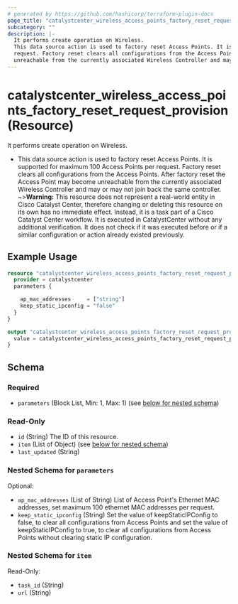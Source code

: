 ```yaml
---
# generated by https://github.com/hashicorp/terraform-plugin-docs
page_title: "catalystcenter_wireless_access_points_factory_reset_request_provision Resource - terraform-provider-catalystcenter"
subcategory: ""
description: |-
  It performs create operation on Wireless.
  This data source action is used to factory reset Access Points. It is supported for maximum 100 Access Points per
  request. Factory reset clears all configurations from the Access Points. After factory reset the Access Point may become
  unreachable from the currently associated Wireless Controller and may or may not join back the same controller.
---
```


# catalystcenter_wireless_access_points_factory_reset_request_provision (Resource)

It performs create operation on Wireless.

- This data source action is used to factory reset Access Points. It is supported for maximum 100 Access Points per
request. Factory reset clears all configurations from the Access Points. After factory reset the Access Point may become
unreachable from the currently associated Wireless Controller and may or may not join back the same controller.
~>**Warning:**
This resource does not represent a real-world entity in Cisco Catalyst Center, therefore changing or deleting this resource on its own has no immediate effect.
Instead, it is a task part of a Cisco Catalyst Center workflow. It is executed in CatalystCenter without any additional verification. It does not check if it was executed before or if a similar configuration or action already existed previously.

## Example Usage

```terraform
resource "catalystcenter_wireless_access_points_factory_reset_request_provision" "example" {
  provider = catalystcenter
  parameters {

    ap_mac_addresses     = ["string"]
    keep_static_ipconfig = "false"
  }
}

output "catalystcenter_wireless_access_points_factory_reset_request_provision_example" {
  value = catalystcenter_wireless_access_points_factory_reset_request_provision.example
}
```

<!-- schema generated by tfplugindocs -->
## Schema

### Required

- `parameters` (Block List, Min: 1, Max: 1) (see [below for nested schema](#nestedblock--parameters))

### Read-Only

- `id` (String) The ID of this resource.
- `item` (List of Object) (see [below for nested schema](#nestedatt--item))
- `last_updated` (String)

<a id="nestedblock--parameters"></a>
### Nested Schema for `parameters`

Optional:

- `ap_mac_addresses` (List of String) List of Access Point's Ethernet MAC addresses, set maximum 100 ethernet MAC addresses per request.
- `keep_static_ipconfig` (String) Set the value of keepStaticIPConfig to false, to clear all configurations from Access Points and set the value of keepStaticIPConfig to true, to clear all configurations from Access Points without clearing static IP configuration.


<a id="nestedatt--item"></a>
### Nested Schema for `item`

Read-Only:

- `task_id` (String)
- `url` (String)
